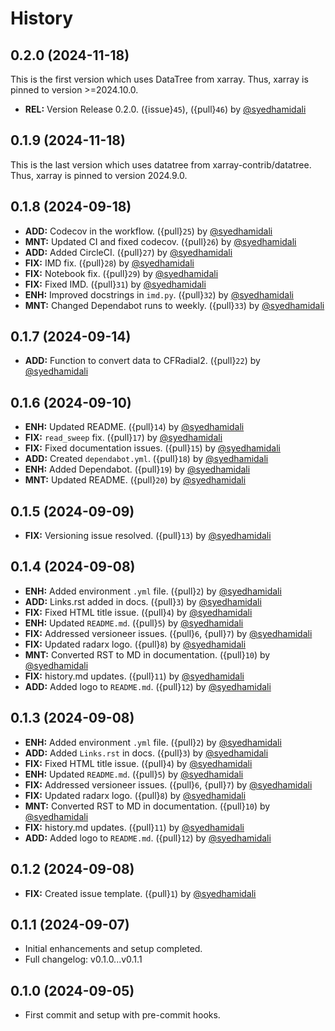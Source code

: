 # History

## 0.2.0 (2024-11-18)
This is the first version which uses DataTree from xarray. Thus, xarray is pinned to version >=2024.10.0.
- **REL:** Version Release 0.2.0. ({issue}`45`), ({pull}`46`) by [@syedhamidali](https://github.com/syedhamidali)

## 0.1.9 (2024-11-18)
This is the last version which uses datatree from xarray-contrib/datatree. Thus, xarray is pinned to version 2024.9.0.

## 0.1.8 (2024-09-18)
- **ADD:** Codecov in the workflow. ({pull}`25`) by [@syedhamidali](https://github.com/syedhamidali)
- **MNT:** Updated CI and fixed codecov. ({pull}`26`) by [@syedhamidali](https://github.com/syedhamidali)
- **ADD:** Added CircleCI. ({pull}`27`) by [@syedhamidali](https://github.com/syedhamidali)
- **FIX:** IMD fix. ({pull}`28`) by [@syedhamidali](https://github.com/syedhamidali)
- **FIX:** Notebook fix. ({pull}`29`) by [@syedhamidali](https://github.com/syedhamidali)
- **FIX:** Fixed IMD. ({pull}`31`) by [@syedhamidali](https://github.com/syedhamidali)
- **ENH:** Improved docstrings in `imd.py`. ({pull}`32`) by [@syedhamidali](https://github.com/syedhamidali)
- **MNT:** Changed Dependabot runs to weekly. ({pull}`33`) by [@syedhamidali](https://github.com/syedhamidali)

## 0.1.7 (2024-09-14)
- **ADD:** Function to convert data to CFRadial2. ({pull}`22`) by [@syedhamidali](https://github.com/syedhamidali)

## 0.1.6 (2024-09-10)
- **ENH:** Updated README. ({pull}`14`) by [@syedhamidali](https://github.com/syedhamidali)
- **FIX:** `read_sweep` fix. ({pull}`17`) by [@syedhamidali](https://github.com/syedhamidali)
- **FIX:** Fixed documentation issues. ({pull}`15`) by [@syedhamidali](https://github.com/syedhamidali)
- **ADD:** Created `dependabot.yml`. ({pull}`18`) by [@syedhamidali](https://github.com/syedhamidali)
- **ENH:** Added Dependabot. ({pull}`19`) by [@syedhamidali](https://github.com/syedhamidali)
- **MNT:** Updated README. ({pull}`20`) by [@syedhamidali](https://github.com/syedhamidali)

## 0.1.5 (2024-09-09)
- **FIX:** Versioning issue resolved. ({pull}`13`) by [@syedhamidali](https://github.com/syedhamidali)

## 0.1.4 (2024-09-08)
- **ENH:** Added environment `.yml` file. ({pull}`2`) by [@syedhamidali](https://github.com/syedhamidali)
- **ADD:** Links.rst added in docs. ({pull}`3`) by [@syedhamidali](https://github.com/syedhamidali)
- **FIX:** Fixed HTML title issue. ({pull}`4`) by [@syedhamidali](https://github.com/syedhamidali)
- **ENH:** Updated `README.md`. ({pull}`5`) by [@syedhamidali](https://github.com/syedhamidali)
- **FIX:** Addressed versioneer issues. ({pull}`6`, {pull}`7`) by [@syedhamidali](https://github.com/syedhamidali)
- **FIX:** Updated radarx logo. ({pull}`8`) by [@syedhamidali](https://github.com/syedhamidali)
- **MNT:** Converted RST to MD in documentation. ({pull}`10`) by [@syedhamidali](https://github.com/syedhamidali)
- **FIX:** history.md updates. ({pull}`11`) by [@syedhamidali](https://github.com/syedhamidali)
- **ADD:** Added logo to `README.md`. ({pull}`12`) by [@syedhamidali](https://github.com/syedhamidali)

## 0.1.3 (2024-09-08)
- **ENH:** Added environment `.yml` file. ({pull}`2`) by [@syedhamidali](https://github.com/syedhamidali)
- **ADD:** Added `Links.rst` in docs. ({pull}`3`) by [@syedhamidali](https://github.com/syedhamidali)
- **FIX:** Fixed HTML title issue. ({pull}`4`) by [@syedhamidali](https://github.com/syedhamidali)
- **ENH:** Updated `README.md`. ({pull}`5`) by [@syedhamidali](https://github.com/syedhamidali)
- **FIX:** Addressed versioneer issues. ({pull}`6`, {pull}`7`) by [@syedhamidali](https://github.com/syedhamidali)
- **FIX:** Updated radarx logo. ({pull}`8`) by [@syedhamidali](https://github.com/syedhamidali)
- **MNT:** Converted RST to MD in documentation. ({pull}`10`) by [@syedhamidali](https://github.com/syedhamidali)
- **FIX:** history.md updates. ({pull}`11`) by [@syedhamidali](https://github.com/syedhamidali)
- **ADD:** Added logo to `README.md`. ({pull}`12`) by [@syedhamidali](https://github.com/syedhamidali)

## 0.1.2 (2024-09-08)
- **FIX:** Created issue template. ({pull}`1`) by [@syedhamidali](https://github.com/syedhamidali)

## 0.1.1 (2024-09-07)
- Initial enhancements and setup completed.
- Full changelog: v0.1.0...v0.1.1

## 0.1.0 (2024-09-05)
- First commit and setup with pre-commit hooks.
